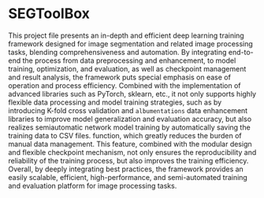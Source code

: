 # SEGToolBox
This project file presents an in-depth and efficient deep learning training framework designed for image segmentation and related image processing tasks, blending comprehensiveness and automation. By integrating end-to-end the process from data preprocessing and enhancement, to model training, optimization, and evaluation, as well as checkpoint management and result analysis, the framework puts special emphasis on ease of operation and process efficiency. Combined with the implementation of advanced libraries such as PyTorch, sklearn, etc., it not only supports highly flexible data processing and model training strategies, such as by introducing K-fold cross validation and `albumentations` data enhancement libraries to improve model generalization and evaluation accuracy, but also realizes semiautomatic network model training by automatically saving the training data to CSV files. function, which greatly reduces the burden of manual data management. This feature, combined with the modular design and flexible checkpoint mechanism, not only ensures the reproducibility and reliability of the training process, but also improves the training efficiency. Overall, by deeply integrating best practices, the framework provides an easily scalable, efficient, high-performance, and semi-automated training and evaluation platform for image processing tasks.
